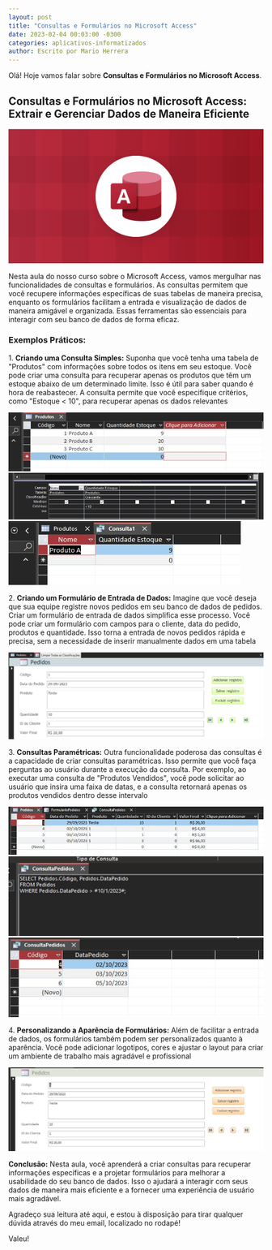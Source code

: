 ```yaml
---
layout: post
title: "Consultas e Formulários no Microsoft Access"
date: 2023-02-04 00:03:00 -0300
categories: aplicativos-informatizados
author: Escrito por Mario Herrera
---
```


Olá! Hoje vamos falar sobre **Consultas e Formulários no Microsoft Access**.

## Consultas e Formulários no Microsoft Access: Extrair e Gerenciar Dados de Maneira Eficiente


![](https://github.com/mariopuebla17/blog/blob/main/_images/202302/access.jpg?raw=true)

Nesta aula do nosso curso sobre o Microsoft Access, vamos mergulhar nas funcionalidades de consultas e formulários. As consultas permitem que você recupere informações específicas de suas tabelas de maneira precisa, enquanto os formulários facilitam a entrada e visualização de dados de maneira amigável e organizada. Essas ferramentas são essenciais para interagir com seu banco de dados de forma eficaz.

### Exemplos Práticos:

1\. **Criando uma Consulta Simples:** Suponha que você tenha uma tabela de "Produtos" com informações sobre todos os itens em seu estoque. Você pode criar uma consulta para recuperar apenas os produtos que têm um estoque abaixo de um determinado limite. Isso é útil para saber quando é hora de reabastecer. A consulta permite que você especifique critérios, como "Estoque < 10", para recuperar apenas os dados relevantes  

![](https://github.com/mariopuebla17/blog/blob/main/_images/202302/access10.jpg?raw=true)  
![](https://github.com/mariopuebla17/blog/blob/main/_images/202302/access8.jpg?raw=true)  
![](https://github.com/mariopuebla17/blog/blob/main/_images/202302/access9.jpg?raw=true)

2\. **Criando um Formulário de Entrada de Dados:** Imagine que você deseja que sua equipe registre novos pedidos em seu banco de dados de pedidos. Criar um formulário de entrada de dados simplifica esse processo. Você pode criar um formulário com campos para o cliente, data do pedido, produtos e quantidade. Isso torna a entrada de novos pedidos rápida e precisa, sem a necessidade de inserir manualmente dados em uma tabela  

![](https://github.com/mariopuebla17/blog/blob/main/_images/202302/access11.jpg?raw=true)

3\. **Consultas Paramétricas:** Outra funcionalidade poderosa das consultas é a capacidade de criar consultas paramétricas. Isso permite que você faça perguntas ao usuário durante a execução da consulta. Por exemplo, ao executar uma consulta de "Produtos Vendidos", você pode solicitar ao usuário que insira uma faixa de datas, e a consulta retornará apenas os produtos vendidos dentro desse intervalo  

![](https://github.com/mariopuebla17/blog/blob/main/_images/202302/access12.jpg?raw=true)    
![](https://github.com/mariopuebla17/blog/blob/main/_images/202302/access14.jpg?raw=true)  
![](https://github.com/mariopuebla17/blog/blob/main/_images/202302/access15.jpg?raw=true)

4\. **Personalizando a Aparência de Formulários:** Além de facilitar a entrada de dados, os formulários também podem ser personalizados quanto à aparência. Você pode adicionar logotipos, cores e ajustar o layout para criar um ambiente de trabalho mais agradável e profissional  

![](https://github.com/mariopuebla17/blog/blob/main/_images/202302/access13.jpg?raw=true)

**Conclusão:** Nesta aula, você aprenderá a criar consultas para recuperar informações específicas e a projetar formulários para melhorar a usabilidade do seu banco de dados. Isso o ajudará a interagir com seus dados de maneira mais eficiente e a fornecer uma experiência de usuário mais agradável.


Agradeço sua leitura até aqui, e estou à disposição para tirar qualquer dúvida através do meu email, localizado no rodapé!

Valeu!